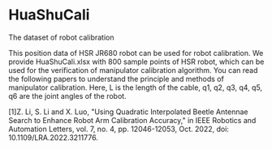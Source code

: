 # HuaShuCali
The dataset of robot calibration

This position data of HSR JR680 robot can be used for robot calibration. We provide HuaShuCali.xlsx with 800 sample points of HSR robot, which can be used for the verification of manipulator calibration algorithm. You can read the following papers to understand the principle and methods of manipulator calibration. Here, L is the length of the cable, q1, q2, q3, q4, q5, q6 are the joint angles of the robot.

[1]Z. Li, S. Li and X. Luo, "Using Quadratic Interpolated Beetle Antennae Search to Enhance Robot Arm Calibration Accuracy," in IEEE Robotics and Automation Letters, vol. 7, no. 4, pp. 12046-12053, Oct. 2022, doi: 10.1109/LRA.2022.3211776.

